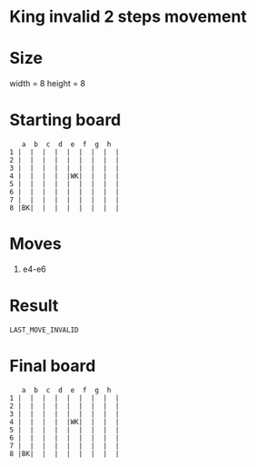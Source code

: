 # King invalid 2 steps movement

# Size
width = 8
height = 8

# Starting board
```
   a  b  c  d  e  f  g  h
1 |  |  |  |  |  |  |  |  |
2 |  |  |  |  |  |  |  |  |
3 |  |  |  |  |  |  |  |  |
4 |  |  |  |  |WK|  |  |  |
5 |  |  |  |  |  |  |  |  |
6 |  |  |  |  |  |  |  |  |
7 |  |  |  |  |  |  |  |  |
8 |BK|  |  |  |  |  |  |  |
```
# Moves
1. e4-e6


# Result
`LAST_MOVE_INVALID`

# Final board
```
   a  b  c  d  e  f  g  h
1 |  |  |  |  |  |  |  |  |
2 |  |  |  |  |  |  |  |  |
3 |  |  |  |  |  |  |  |  |
4 |  |  |  |  |WK|  |  |  |
5 |  |  |  |  |  |  |  |  |
6 |  |  |  |  |  |  |  |  |
7 |  |  |  |  |  |  |  |  |
8 |BK|  |  |  |  |  |  |  |
```